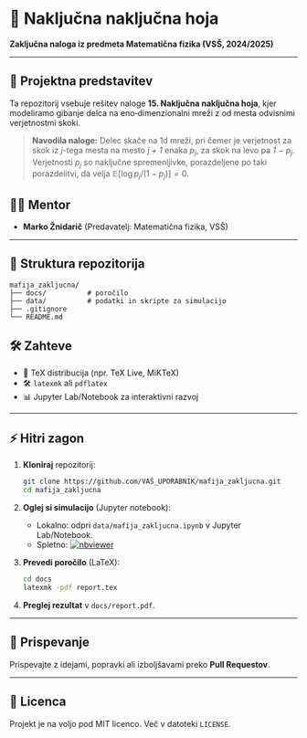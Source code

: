 # 🎲 Naključna naključna hoja

**Zaključna naloga iz predmeta Matematična fizika (VSŠ, 2024/2025)**

---

## 🚀 Projektna predstavitev

Ta repozitorij vsebuje rešitev naloge **15. Naključna naključna hoja**, kjer modeliramo gibanje delca na eno‑dimenzionalni mreži z od mesta odvisnimi verjetnostmi skoki.

> **Navodila naloge:**
> Delec skače na 1d mreži, pri čemer je verjetnost za skok iz *j*-tega mesta na mesto *j + 1* enaka *p<sub>j</sub>*, za skok na levo pa *1 − p<sub>j</sub>*. Verjetnosti *p<sub>j</sub>* so naključne spremenljivke, porazdeljene po taki porazdelitvi, da velja
> $\mathbb{E}[\log p_j/(1-p_j)] = 0$.

## 🧑‍🏫 Mentor

* **Marko Žnidarič** (Predavatelj: Matematična fizika, VSŠ)

---

## 📂 Struktura repozitorija

```text
mafija_zakljucna/
├── docs/          # poročilo
├── data/          # podatki in skripte za simulacijo
├── .gitignore
└── README.md
```

## 🛠️ Zahteve

* 💾 TeX distribucija (npr. TeX Live, MiKTeX)
* 🛠️ `latexmk` ali `pdflatex`
* 📊 Jupyter Lab/Notebook za interaktivni razvoj

---

## ⚡ Hitri zagon

1. **Kloniraj** repozitorij:

   ```bash
   git clone https://github.com/VAŠ_UPORABNIK/mafija_zakljucna.git
   cd mafija_zakljucna
   ```
2. **Oglej si simulacijo** (Jupyter notebook):

   * Lokalno: odpri `data/mafija_zakljucna.ipynb` v Jupyter Lab/Notebook.
   * Spletno: [![nbviewer](https://img.shields.io/badge/view-nbviewer-orange)](https://nbviewer.org/github/gasperharej/mafija_zakljucna_naloga/blob/main/data/mafija_zakljucna.ipynb)
3. **Prevedi poročilo** (LaTeX):

   ```bash
   cd docs
   latexmk -pdf report.tex
   ```
4. **Preglej rezultat** v `docs/report.pdf`.

---


## 🤝 Prispevanje

Prispevajte z idejami, popravki ali izboljšavami preko **Pull Requestov**.

---

## 📄 Licenca

Projekt je na voljo pod MIT licenco. Več v datoteki `LICENSE`.





